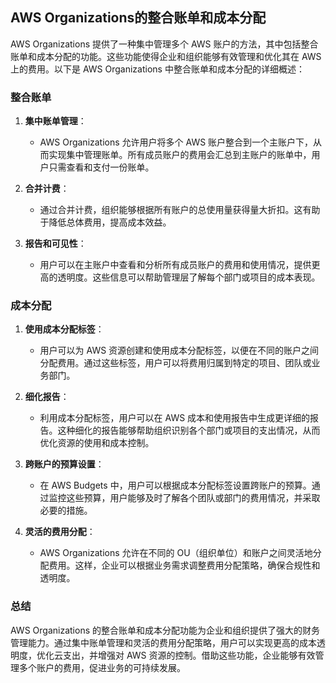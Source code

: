 ## AWS Organizations的整合账单和成本分配

AWS Organizations 提供了一种集中管理多个 AWS 账户的方法，其中包括整合账单和成本分配的功能。这些功能使得企业和组织能够有效管理和优化其在 AWS 上的费用。以下是 AWS Organizations 中整合账单和成本分配的详细概述：

### 整合账单

1. **集中账单管理**：
   - AWS Organizations 允许用户将多个 AWS 账户整合到一个主账户下，从而实现集中管理账单。所有成员账户的费用会汇总到主账户的账单中，用户只需查看和支付一份账单。

2. **合并计费**：
   - 通过合并计费，组织能够根据所有账户的总使用量获得量大折扣。这有助于降低总体费用，提高成本效益。

3. **报告和可见性**：
   - 用户可以在主账户中查看和分析所有成员账户的费用和使用情况，提供更高的透明度。这些信息可以帮助管理层了解每个部门或项目的成本表现。

### 成本分配

1. **使用成本分配标签**：
   - 用户可以为 AWS 资源创建和使用成本分配标签，以便在不同的账户之间分配费用。通过这些标签，用户可以将费用归属到特定的项目、团队或业务部门。

2. **细化报告**：
   - 利用成本分配标签，用户可以在 AWS 成本和使用报告中生成更详细的报告。这种细化的报告能够帮助组织识别各个部门或项目的支出情况，从而优化资源的使用和成本控制。

3. **跨账户的预算设置**：
   - 在 AWS Budgets 中，用户可以根据成本分配标签设置跨账户的预算。通过监控这些预算，用户能够及时了解各个团队或部门的费用情况，并采取必要的措施。

4. **灵活的费用分配**：
   - AWS Organizations 允许在不同的 OU（组织单位）和账户之间灵活地分配费用。这样，企业可以根据业务需求调整费用分配策略，确保合规性和透明度。

### 总结

AWS Organizations 的整合账单和成本分配功能为企业和组织提供了强大的财务管理能力。通过集中账单管理和灵活的费用分配策略，用户可以实现更高的成本透明度，优化云支出，并增强对 AWS 资源的控制。借助这些功能，企业能够有效管理多个账户的费用，促进业务的可持续发展。